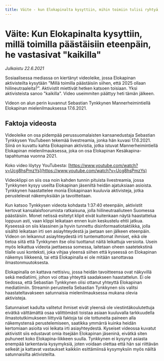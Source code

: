 ```yaml
---
title: Väite - kun Elokapinalta kysyttiin, mihin toimiin tulisi ryhtyä, he vastasivat "kaikilla"
---
```


# Väite: Kun Elokapinalta kysyttiin, millä toimilla päästäisiin eteenpäin, he vastasivat "kaikilla"

*Julkaistu 22.6.2021*

Sosiaalisessa mediassa on kiertänyt videoleike, jossa Elokapinan aktivisteilta kysytään "Millä toimilla päästäisiin siihen, että 2025 ollaan hiilineutraaleita?". Aktivistit miettivät hetken katsoen toisiaan. Yksi aktivisteista sanoo "kaikilla". Video useimmiten päättyy heti tämän jälkeen.

Videon on alun perin kuvannut Sebastian Tynkkynen Mannerheimintiellä Elokapinan mielenilmauksessa 17.6.2021.

## Faktoja videosta

Videoleike on osa pidempää perussuomalaisten kansanedustaja Sebastian Tynkkysen YouTubeen tekemää livestreamia, jonka hän kuvasi 17.6.2021. Siinä on kuvattu kahta Elokapinan aktivistia, jotka istuvat Mannerheimintiellä Elokapinan mielenilmauksessa, joka on osa Elokapinan Kesäkapina-tapahtumaa vuonna 2021.

Koko video löytyy YouTubesta: [https://www.youtube.com/watch?v=Ucg8hsPmzYs](https://www.youtube.com/watch?v=Ucg8hsPmzYs)

Videoklippi on siis osa noin kahden tunnin pituista livestreamia, jossa Tynkkynen kysyy useilta Elokapinan jäseniltä heidän ajatuksiaan asioista. Tynkkynen haastattelee monia Elokapinaan kuuluvia aktivisteja, jotka perustelevat näkemyksiään ja tavoitteitaan.

Kun katsoo Tynkkysen videota kohdasta 1:37:40 eteenpäin, aktivistit kertovat kansalaisfoorumista ratkaisuna, jolla hiilineutraaliuteen Suomessa päästäisiin. Monet netissä esitetyt klipit eivät kuitenkaan näytä haastattelua loppuun asti, vaan klippi leikataan ennen kuin keskustelu ehtii jatkua. Kyseessä on siis klassinen ja hyvin tunnettu disinformaatiotaktiikka, jolla sisältö leikataan irti sen asiayhteydestä ja jaetaan sen jälkeen eteenpäin. Videon on leikannut asiayhteydestä irti tuntemattomat ihmiset, eikä ole tietoa siitä että Tynkkynen itse olisi tuottanut näitä leikattuja versioita. Usein myös leikattua videota jaettaessa somessa, laitetaan oheen saatetekstinä tilalle uusi konteksti, joka vihjaa yleensä siihen että kyseessä on Elokapinan näkemys liikkeenä, tai että Elokapinalla ei ole mitään sanottavaa ilmastonmuutoksesta.

Elokapinalla on kattava nettisivu, jossa heidän tavoitteensa ovat näkyvillä sekä mediatiimi, johon voi ottaa yhteyttä saadakseen haastattelun. Ei ole tiedossa, että Sebastian Tynkkynen olisi ottanut yhteyttä Elokapinan mediatiimiin. Streamin perusteella Sebastian Tynkkynen siis valitsi haastateltavakseen satunnaisia mielenilmauksessa mukana olevia aktivisteja.

Satunnaiset kadulta valitetut ihmiset eivät yleensä ole viestintäkoulutettuja eivätkä välttämättä osaa välittömästi toistaa asiaan kuuluvalla tarkkuudella ilmastotutkimukseen liittyviä faktoja tai ole tottuneita paineen alla näkemystensä perustelemiseen, saatikka ymmärrä kuinka heidän kertomiaan asioita voi leikata irti asiayhteydestä. Kyseiset videossa kuvatut aktivistit siis edustavat omia itsejään Elokapinan jäseninä, eivätkä siten puhuneet koko Elokapina-liikkeen suulla. Tynkkynen ei kysynyt asiasta enempää tarkentavia kysymyksiä, joten voidaan olettaa että hän sai riittävän selkeät ja kattavat vastaukset kaikkiin esittämiinsä kysymyksiin myös näiltä satunnaisilta aktivisteilta.

